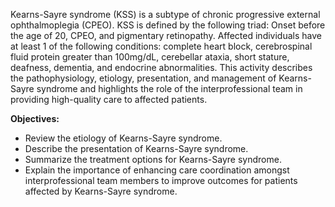 Kearns-Sayre syndrome (KSS) is a subtype of chronic progressive external ophthalmoplegia (CPEO). KSS is defined by the following triad: Onset before the age of 20, CPEO, and pigmentary retinopathy. Affected individuals have at least 1 of the following conditions: complete heart block, cerebrospinal fluid protein greater than 100mg/dL, cerebellar ataxia, short stature, deafness, dementia, and endocrine abnormalities. This activity describes the pathophysiology, etiology, presentation, and management of Kearns-Sayre syndrome and highlights the role of the interprofessional team in providing high-quality care to affected patients.

**Objectives:**
- Review the etiology of Kearns-Sayre syndrome.
- Describe the presentation of Kearns-Sayre syndrome.
- Summarize the treatment options for Kearns-Sayre syndrome.
- Explain the importance of enhancing care coordination amongst interprofessional team members to improve outcomes for patients affected by Kearns-Sayre syndrome.